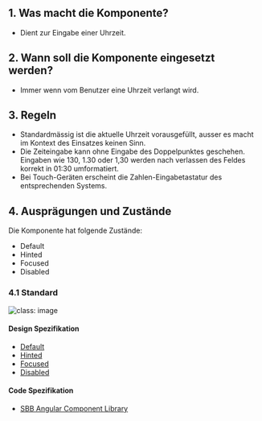 ## 1. Was macht die Komponente?
* Dient zur Eingabe einer Uhrzeit.

## 2. Wann soll die Komponente eingesetzt werden? 
* Immer wenn vom Benutzer eine Uhrzeit verlangt wird.

## 3. Regeln 
* Standardmässig ist die aktuelle Uhrzeit vorausgefüllt, ausser es macht im Kontext des Einsatzes keinen Sinn.
* Die Zeiteingabe kann ohne Eingabe des Doppelpunktes geschehen. Eingaben wie 130, 1.30 oder 1,30 werden nach verlassen des Feldes korrekt in 01:30 umformatiert.
* Bei Touch-Geräten erscheint die Zahlen-Eingabetastatur des entsprechenden Systems.

## 4. Ausprägungen und Zustände 
Die Komponente hat folgende Zustände:
* Default
* Hinted
* Focused
* Disabled

### 4.1 Standard
![](https://raw.githubusercontent.com/sbb-design-systems/sbb-design-system/master/website/components/timefield/images/timefield_default.png 'class: image') 

#### Design Spezifikation
* [Default](https://sbb.invisionapp.com/d/main#/console/15744722/327611017/inspect)
* [Hinted](https://sbb.invisionapp.com/d/main#/console/15744722/335006454/inspect)
* [Focused](https://sbb.invisionapp.com/d/main#/console/15744722/327611018/inspect)
* [Disabled](https://sbb.invisionapp.com/d/main#/console/15744722/327611019/inspect)

#### Code Spezifikation
* [SBB Angular Component Library](https://sbb-angular.app.sbb.ch/latest/content/time-input)